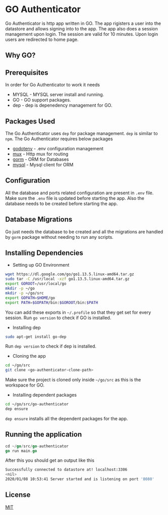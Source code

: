 # GO Authenticator

Go Authenticator is http app written in GO. The app rigisters a user into the datastore and allows signing into to the app.
The app also does a session management upon login. The session are valid for 10 minutes. Upon login users are redirected to home page.

## Why GO?

## Prerequisites 

In order for Go Authenticator to work it needs
  * MYSQL - MYSQL server install and running.
  * GO - GO support packages.
  * dep - dep is depenedency management for GO.
  
## Packages Used

The Go Authenticator uses `dep` for package management. `dep` is similar to `npm`.
The Go Authenticator requires below packages

* [godotenv](https://www.github.com/joho/godotenv) - .env configuration management
* [mux](https://github.com/gorilla/mux) - Http mux for routing
* [gorm](https://github.com/jinzhu/gorm) - ORM for Databases
* [mysql](https://github.com/go-sql-driver/mysql) - Mysql client for ORM

## Configuration

All the database and ports related configuration are present in `.env` file. Make sure the `.env` file is updated before starting the app. Also the database needs to be created before starting the app.

## Database Migrations

Go just needs the database to be created and all the migrations are handled by `gorm` package without needing to run any scripts.

## Installing Dependencies

* Setting up GO Environment

```bash
wget https://dl.google.com/go/go1.13.5.linux-amd64.tar.gz
sudo tar -C /usr/local -xzf go1.13.5.linux-amd64.tar.gz
export GOROOT=/usr/local/go
mkdir -p ~/go
mkdir -p ~/go/src
export GOPATH=$HOME/go
export PATH=$GOPATH/bin:$GOROOT/bin:$PATH
```
You can add these exports in `~/.profile` so that they get set for every session. Run `go version` to check if GO is installed.

* Installing dep

```bash
sudo apt-get install go-dep
```
Run `dep version` to check if dep is installed.

* Cloning the app

```bash
cd ~/go/src
git clone <go-authenticator-clone-path>
```

Make sure the project is cloned only inside `~/go/src` as this is the workspace for GO.

* Installing dependent packages

```bash
cd ~/go/src/go-authenticator
dep ensure
```
`dep ensure` installs all the dependent packages for the app.

## Running the application

```go
cd ~/go/src/go-authenticator
go run main.go
```
After this you should get an output like this

```bash
Successfully connected to datastore at! localhost:3306
<nil>
2020/01/08 10:53:41 Server started and is listening on port '8080'
```

## License
[MIT](https://choosealicense.com/licenses/mit/)
